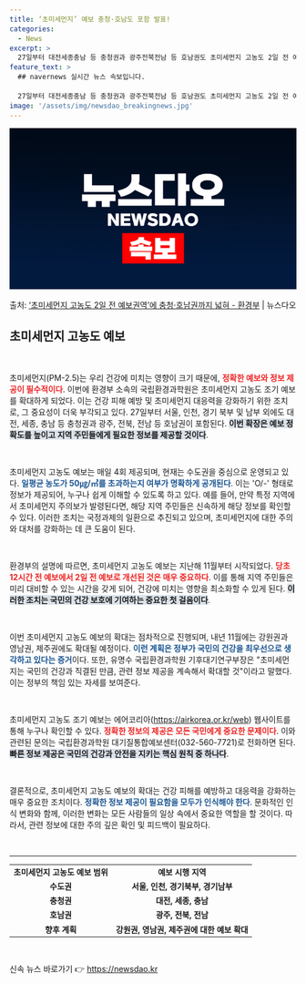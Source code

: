 ```yaml
---
title: ‘초미세먼지’ 예보 충청·호남도 포함 발표!
categories:
  - News
excerpt: >
  27일부터 대전세종충남 등 충청권과 광주전북전남 등 호남권도 초미세먼지 고농도 2일 전 예보권역에 포함해 정…
feature_text: >
  ## navernews 실시간 뉴스 속보입니다.

  27일부터 대전세종충남 등 충청권과 광주전북전남 등 호남권도 초미세먼지 고농도 2일 전 예보권역에 포함해 정…
image: '/assets/img/newsdao_breakingnews.jpg'
---
```


![뉴스다오 속보](/assets/img/newsdao_breakingnews.jpg)

<p>출처: <a href="https://newsdao.kr/2653" rel="dofollow">‘초미세먼지 고농도 2일 전 예보권역’에 충청·호남권까지 넓혀 - 환경부</a> | 뉴스다오</p>

<h2 data-ke-size="size26">초미세먼지 고농도 예보</h2>

<p data-ke-size="size16">&nbsp;</p>

초미세먼지(PM-2.5)는 우리 건강에 미치는 영향이 크기 때문에, <b><span style="color: #ee2323;">정확한 예보와 정보 제공이 필수적이다</span></b>. 이번에 환경부 소속의 국립환경과학원은 초미세먼지 고농도 조기 예보를 확대하게 되었다. 이는 건강 피해 예방 및 초미세먼지 대응력을 강화하기 위한 조치로, 그 중요성이 더욱 부각되고 있다. 27일부터 서울, 인천, 경기 북부 및 남부 외에도 대전, 세종, 충남 등 충청권과 광주, 전북, 전남 등 호남권이 포함된다. <b><span style="background-color: #21538527;">이번 확장은 예보 정확도를 높이고 지역 주민들에게 필요한 정보를 제공할 것이다</span></b>.

<p data-ke-size="size16">&nbsp;</p>

초미세먼지 고농도 예보는 매일 4회 제공되며, 현재는 수도권을 중심으로 운영되고 있다. <b><span style="color: #1a5490;">일평균 농도가 50㎍/㎥를 초과하는지 여부가 명확하게 공개된다</span></b>. 이는 'O/-' 형태로 정보가 제공되어, 누구나 쉽게 이해할 수 있도록 하고 있다. 예를 들어, 만약 특정 지역에서 초미세먼지 주의보가 발령된다면, 해당 지역 주민들은 신속하게 해당 정보를 확인할 수 있다. 이러한 조치는 국정과제의 일환으로 추진되고 있으며, 초미세먼지에 대한 주의와 대처를 강화하는 데 큰 도움이 된다.

<p data-ke-size="size16">&nbsp;</p>

환경부의 설명에 따르면, 초미세먼지 고농도 예보는 지난해 11월부터 시작되었다. <b><span style="color: #ee2323;">당초 12시간 전 예보에서 2일 전 예보로 개선된 것은 매우 중요하다</span></b>. 이를 통해 지역 주민들은 미리 대비할 수 있는 시간을 갖게 되어, 건강에 미치는 영향을 최소화할 수 있게 된다. <b><span style="background-color: #21538527;">이러한 조치는 국민의 건강 보호에 기여하는 중요한 첫 걸음이다</span></b>.

<p data-ke-size="size16">&nbsp;</p>

이번 초미세먼지 고농도 예보의 확대는 점차적으로 진행되며, 내년 11월에는 강원권과 영남권, 제주권에도 확대될 예정이다. <b><span style="color: #1a5490;">이런 계획은 정부가 국민의 건강을 최우선으로 생각하고 있다는 증거</span></b>이다. 또한, 유명수 국립환경과학원 기후대기연구부장은 "초미세먼지는 국민의 건강과 직결된 만큼, 관련 정보 제공을 계속해서 확대할 것"이라고 말했다. 이는 정부의 책임 있는 자세를 보여준다.

<p data-ke-size="size16">&nbsp;</p>

초미세먼지 고농도 조기 예보는 에어코리아(https://airkorea.or.kr/web) 웹사이트를 통해 누구나 확인할 수 있다. <b><span style="color: #ee2323;">정확한 정보의 제공은 모든 국민에게 중요한 문제이다</span></b>. 이와 관련된 문의는 국립환경과학원 대기질통합예보센터(032-560-7721)로 전화하면 된다. <b><span style="background-color: #21538527;">빠른 정보 제공은 국민의 건강과 안전을 지키는 핵심 원칙 중 하나다</span></b>.

<p data-ke-size="size16">&nbsp;</p>

결론적으로, 초미세먼지 고농도 예보의 확대는 건강 피해를 예방하고 대응력을 강화하는 매우 중요한 조치이다. <b><span style="color: #1a5490;">정확한 정보 제공이 필요함을 모두가 인식해야 한다</span></b>. 문화적인 인식 변화와 함께, 이러한 변화는 모든 사람들의 일상 속에서 중요한 역할을 할 것이다. 따라서, 관련 정보에 대한 주의 깊은 확인 및 피드백이 필요하다.

<p data-ke-size="size16">&nbsp;</p>

<hr>

<table style="width: 100%; border-collapse: collapse;">
<tr>
<td style="text-align: center; height: 17px;"><b>초미세먼지 고농도 예보 범위</b></td>
<td style="text-align: center; height: 17px;"><b>예보 시행 지역</b></td>
</tr>
<tr>
<td style="text-align: center; height: 17px;"><b>수도권</b></td>
<td style="text-align: center; height: 17px;"><b>서울, 인천, 경기북부, 경기남부</b></td>
</tr>
<tr>
<td style="text-align: center; height: 17px;"><b>충청권</b></td>
<td style="text-align: center; height: 17px;"><b>대전, 세종, 충남</b></td>
</tr>
<tr>
<td style="text-align: center; height: 17px;"><b>호남권</b></td>
<td style="text-align: center; height: 17px;"><b>광주, 전북, 전남</b></td>
</tr>
<tr>
<td style="text-align: center; height: 17px;"><b>향후 계획</b></td>
<td style="text-align: center; height: 17px;"><b>강원권, 영남권, 제주권에 대한 예보 확대</b></td>
</tr>
</table>

<p data-ke-size="size16">&nbsp;</p> 

신속 뉴스 바로가기 👉 <a href="https://newsdao.kr" rel="dofollow">https://newsdao.kr</a>


